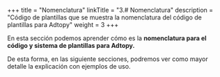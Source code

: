 +++
title = "Nomenclatura"
linkTitle = "3.# Nomenclatura"
description = "Código de plantillas que se muestra la nomenclatura del código de plantillas para Adtopy"
weight = 3
+++

En esta sección podemos aprender cómo es la **nomenclatura para el código y sistema de plantillas para Adtopy.**

De esta forma, en las siguiente secciones, podremos ver como mayor detalle la explicación con ejemplos de uso.
